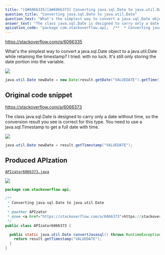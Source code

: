 ```yaml
---
title: "[Q#6066335][A#6066373] Converting java.sql.Date to java.util.Date"
question_title: "Converting java.sql.Date to java.util.Date"
question_text: "What's the simplest way to convert a java.sql.Date object to a java.util.Date while retaining the timestamp? I tried: with no luck. It's still only storing the date portion into the variable."
answer_text: "The class java.sql.Date is designed to carry only a date without time, so the conversion result you see is correct for this type. You need to use a java.sql.Timestamp to get a full date with time."
apization_code: "package com.stackoverflow.api;  /**  * Converting java.sql.Date to java.util.Date  *  * @author APIzator  * @see <a href=\"https://stackoverflow.com/a/6066373\">https://stackoverflow.com/a/6066373</a>  */ public class APIzator6066373 {    public static java.util.Date convertJavasql() throws RuntimeException {     return result.getTimestamp(\"VALUEDATE\");   } }"
---
```


https://stackoverflow.com/q/6066335

What&#x27;s the simplest way to convert a java.sql.Date object to a java.util.Date while retaining the timestamp?
I tried:
with no luck. It&#x27;s still only storing the date portion into the variable.


<div class="code-logo"><img src="/stackoverflow.png" /></div>

```java
java.util.Date newDate = new Date(result.getDate("VALUEDATE").getTime());
```


## Original code snippet

https://stackoverflow.com/a/6066373

The class java.sql.Date is designed to carry only a date without time, so the conversion result you see is correct for this type. You need to use a java.sql.Timestamp to get a full date with time.

<div class="code-logo"><img src="/stackoverflow.png" /></div>

```java
java.util.Date newDate = result.getTimestamp("VALUEDATE");
```

## Produced APIzation

[`APIzator6066373.java`](https://github.com/pasqualesalza/apization-temp-data/raw/master/search/APIzator6066373.java)

<div class="code-logo"><img src="/apizator.png" /></div>

```java
package com.stackoverflow.api;

/**
 * Converting java.sql.Date to java.util.Date
 *
 * @author APIzator
 * @see <a href="https://stackoverflow.com/a/6066373">https://stackoverflow.com/a/6066373</a>
 */
public class APIzator6066373 {

  public static java.util.Date convertJavasql() throws RuntimeException {
    return result.getTimestamp("VALUEDATE");
  }
}

```